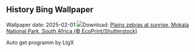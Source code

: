 ## History Bing Wallpaper
Wallpaper date: 2025-02-01
![](https://www.bing.com/th?id=OHR.PlainsZebra_EN-GB0409319973_UHD.jpg&w=1000)Download: [Plains zebras at sunrise, Mokala National Park, South Africa (© EcoPrint/Shutterstock)](https://www.bing.com/th?id=OHR.PlainsZebra_EN-GB0409319973_UHD.jpg)

Auto get programm by LtgX
